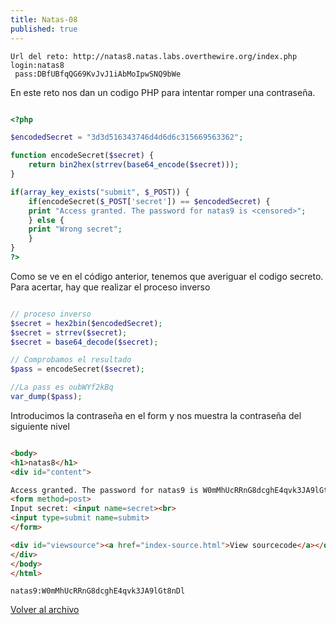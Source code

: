 ```yaml
---
title: Natas-08
published: true
---
```


```
Url del reto: http://natas8.natas.labs.overthewire.org/index.php
login:natas8
 pass:DBfUBfqQG69KvJvJ1iAbMoIpwSNQ9bWe
```

En este reto nos dan un codigo PHP para intentar romper una contraseña.

```php

<?php

$encodedSecret = "3d3d516343746d4d6d6c315669563362";

function encodeSecret($secret) {
    return bin2hex(strrev(base64_encode($secret)));
}

if(array_key_exists("submit", $_POST)) {
    if(encodeSecret($_POST['secret']) == $encodedSecret) {
    print "Access granted. The password for natas9 is <censored>";
    } else {
    print "Wrong secret";
    }
}
?>

```

Como se ve en el código anterior, tenemos que averiguar el codigo secreto. Para acertar, hay que realizar el proceso inverso

```php

// proceso inverso
$secret = hex2bin($encodedSecret);
$secret = strrev($secret);
$secret = base64_decode($secret);

// Comprobamos el resultado
$pass = encodeSecret($secret);

//La pass es oubWYf2kBq
var_dump($pass); 

```

Introducimos la contraseña en el form y nos muestra la contraseña del siguiente nivel

```html

<body>
<h1>natas8</h1>
<div id="content">

Access granted. The password for natas9 is W0mMhUcRRnG8dcghE4qvk3JA9lGt8nDl
<form method=post>
Input secret: <input name=secret><br>
<input type=submit name=submit>
</form>

<div id="viewsource"><a href="index-source.html">View sourcecode</a></div>
</div>
</body>
</html>

```

```    
natas9:W0mMhUcRRnG8dcghE4qvk3JA9lGt8nDl
```

[Volver al archivo](archive)
